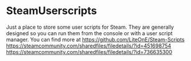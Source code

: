 # SteamUserscripts
Just a place to store some user scripts for Steam.
They are generally designed so you can run them from the console or with a user script manager.
You can find more at
https://github.com/LiteOnE/Steam-Scripts
https://steamcommunity.com/sharedfiles/filedetails/?id=451698754
https://steamcommunity.com/sharedfiles/filedetails/?id=736635300
